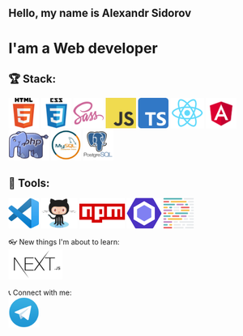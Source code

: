 ## Hello, my name is Alexandr Sidorov
# I'am a Web developer  
## 🏆 Stack:  
<img src="./src/assets/images/html5.png"  height="60" alt="HTML5">
<img src="./src/assets/images/css3.png"  height="60" alt="CSS3">
<img src="./src/assets/images/sass.png"  height="60" alt="SASS">
<img src="./src/assets/images/js.png"  height="60" alt="JS">
<img src="./src/assets/images/ts.png"  height="60" alt="TypeScript">
<img src="./src/assets/images/react.png"  height="60" alt="React">
<img src="./src/assets/images/angular.svg"  height="60" alt="Angular">
<img src="./src/assets/images/php.png"  height="60" alt="PHP">
<img src="./src/assets/images/mysql.jpg"  height="60" alt="MySQL">
<img src="./src/assets/images/postgresql.png"  height="60" alt="PostgreSQL">

## 🔨 Tools:  
<img src="./src/assets/images/vscode.png"  height="60" alt="VSCode">
<img src="./src/assets/images/github.png"  height="60" alt="GitHub">
<img src="./src/assets/images/npm.png"  height="60" alt="NPM">
<img src="./src/assets/images/eslint.svg"  height="60" alt="Eslint">
<img src="./src/assets/images/prettier.svg"  height="60" alt="Prettier">

👓 New things I'm about to learn:  
<img src="./src/assets/images/nextjs.png"  height="60" alt="NextJS">

📞 Connect with me:  
<img src="./src/assets/images/telegramm.png"  height="60" alt="Telegramm">